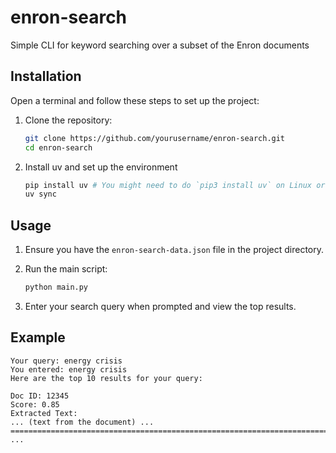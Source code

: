 # enron-search
Simple CLI for keyword searching over a subset of the Enron documents

## Installation

Open a terminal and follow these steps to set up the project:

1. Clone the repository:
   ```sh
   git clone https://github.com/yourusername/enron-search.git
   cd enron-search
   ```

2. Install uv and set up the environment
   ```sh
   pip install uv # You might need to do `pip3 install uv` on Linux or Mac
   uv sync
   ```


## Usage

1. Ensure you have the `enron-search-data.json` file in the project directory.

2. Run the main script:
   ```sh
   python main.py
   ```

3. Enter your search query when prompted and view the top results.

## Example

```
Your query: energy crisis
You entered: energy crisis
Here are the top 10 results for your query:

Doc ID: 12345
Score: 0.85
Extracted Text: 
... (text from the document) ...
================================================================================
...
```